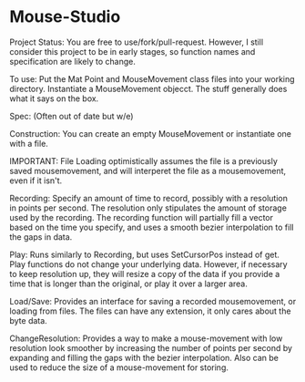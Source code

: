 Mouse-Studio
===========
Project Status:
You are free to use/fork/pull-request. However, I still consider this project to be in early stages,
so function names and specification are likely to change.

To use:
Put the Mat Point and MouseMovement class files into your working directory. Instantiate a MouseMovement objecct.
The stuff generally does what it says on the box.

Spec: (Often out of date but w/e)

Construction:
You can create an empty MouseMovement or instantiate one with a file.

IMPORTANT: File Loading optimistically assumes the file is a previously saved mousemovement, and will
interperet the file as a mousemovement, even if it isn't.

Recording:
Specify an amount of time to record, possibly with a resolution in points per second.
The resolution only stipulates the amount of storage used by the recording. The recording function will
partially fill a vector based on the time you specify, and uses a smooth bezier interpolation to fill the gaps in data.

Play:
Runs similarly to Recording, but uses SetCursorPos instead of get. Play functions do not change your underlying data.
However, if necessary to keep resolution up, they will resize a copy of the data if you provide a time that is longer
than the original, or play it over a larger area.

Load/Save:
Provides an interface for saving a recorded mousemovement, or loading from files. The files can have any extension,
it only cares about the byte data. 

ChangeResolution:
Provides a way to make a mouse-movement with low resolution look smoother by increasing the number of points per second by expanding and filling the gaps with the bezier interpolation. Also can be used to reduce the size of a mouse-movement for storing.
